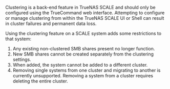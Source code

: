 Clustering is a back-end feature in TrueNAS SCALE and should only be configured using the TrueCommand web interface.
Attempting to configure or manage clustering from within the TrueNAS SCALE UI or Shell can result in cluster failures and permanent data loss.

Using the clustering feature on a SCALE system adds some restrictions to that system:

1. Any existing non-clustered SMB shares present no longer function.
2. New SMB shares cannot be created separately from the clustering settings.
3. When added, the system cannot be added to a different cluster.
4. Removing single systems from one cluster and migrating to another is currently unsupported. Removing a system from a cluster requires deleting the entire cluster.